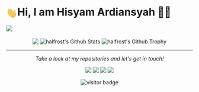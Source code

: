 # <img src="https://raw.githubusercontent.com/ABSphreak/ABSphreak/master/gifs/Hi.gif" width="30px" align="center">Hi, I am Hisyam Ardiansyah 👨‍💻

![](https://github.com/halfrost/halfrost/blob/master/icons/header_.png)


<p align="center">
<img align="center" src="https://github-readme-stats.vercel.app/api/top-langs/?username=hisyamardiansyah&hide_langs_below=1&theme=radical&line_height=27&layout=compact" />
<img align="center" src="https://github-readme-stats.vercel.app/api?username=hisyamardiansyah&show_icons=true&count_private=true&theme=radical&include_all_commits=true&line_height=21" alt="halfrost's Github Stats" />
<img align="center" src="https://github-profile-trophy.vercel.app/?username=hisyamardiansyah&column=7&theme=dracula" alt="halfrost's Github Trophy" />
</p>

</details>
  
<hr>
<p align="center">
  <i>Take a look at my repositories and let's get in touch!</i>

<p align="center">
<a href= "https://github.com/hisyamardiansyah"><img src="https://img.icons8.com/material-outlined/27/000000/ball-point-pen.png"/></a>
<a href= "https://github.com/hisyamardiansyah"><img src="https://img.icons8.com/material-outlined/30/000000/linkedin.png"/></a>
<a href= "https://github.com/hisyamardiansyah"><img src="https://img.icons8.com/material-outlined/30/000000/twitter.png"/></a>
<a href= "https://halfrost.com"><img src="https://img.icons8.com/material-outlined/27/000000/geography.png"/></a>
</p>

<p  align="center">

<img src="https://visitor-badge.laobi.icu/badge?page_id=hisyamardiansyah.hisyamardiansyah" alt="visitor badge"/>       
</p>

</p>
  

